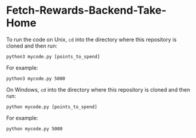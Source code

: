 # Fetch-Rewards-Backend-Take-Home

To run the code on Unix, `cd` into the directory where this repository is cloned and then run:
```
python3 mycode.py [points_to_spend]
```
For example:
```
python3 mycode.py 5000
```
On Windows, `cd` into the directory where this repository is cloned and then run:
```
python mycode.py [points_to_spend]
```
For example:
```
python mycode.py 5000
```
